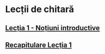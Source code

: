 # Lecții de chitară

## [Lecția 1 - Noțiuni introductive](https://github.com/Voluntari-Noi/guitar-lessons/tree/master/01)
## [Recapitulare Lecția 1](https://github.com/Voluntari-Noi/guitar-lessons/tree/master/01/recapitulare)
